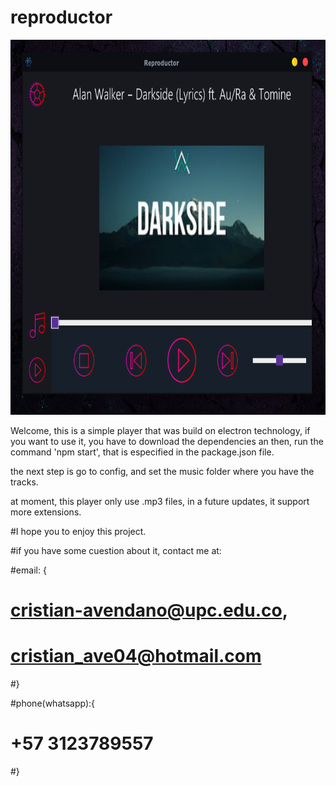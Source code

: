 
<h1>reproductor</h1>

<img src="vista.png" height="600px">

Welcome, this is a simple player that was build on electron technology, if you want to use it, 
you have to download the dependencies an then, run the command 'npm start', that is especified in the package.json file.

the next step is go to config, and set the music folder where you have the tracks.

at moment, this player only use .mp3 files, in a future updates, it support more extensions.

#I hope you to enjoy this project.

#if you have some cuestion about it, contact me at:

#email: {
#  cristian-avendano@upc.edu.co,
#  cristian_ave04@hotmail.com
#}

#phone(whatsapp):{
#  +57 3123789557
#}
